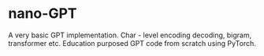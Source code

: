 # nano-GPT
A very basic GPT implementation.
Char - level encoding decoding, bigram, transformer etc. 
Education purposed GPT code from scratch using PyTorch.
